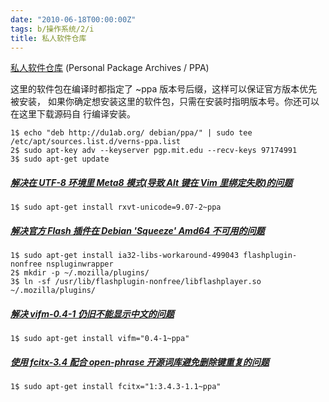 ```yaml
---
date: "2010-06-18T00:00:00Z"
tags: b/操作系统/2/i
title: 私人软件仓库
---
```


[私人软件仓库](https://blog.du1ab.org/debian/) (Personal Package Archives / PPA)

这里的软件包在编译时都指定了 ~ppa 版本号后缀，这样可以保证官方版本优先被安装，
如果你确定想安装这里的软件包，只需在安装时指明版本号。你还可以在这里下载源码自
行编译安装。

    1$ echo "deb http://du1ab.org/ debian/ppa/" | sudo tee /etc/apt/sources.list.d/verns-ppa.list
    2$ sudo apt-key adv --keyserver pgp.mit.edu --recv-keys 97174991
    3$ sudo apt-get update

##### [解决在 UTF-8 环境里 Meta8 模式(导致 Alt 键在 Vim 里绑定失败)的问题][1]
    1$ sudo apt-get install rxvt-unicode=9.07-2~ppa

##### [解决官方 Flash 插件在 Debian 'Squeeze' Amd64 不可用的问题][2]
    1$ sudo apt-get install ia32-libs-workaround-499043 flashplugin-nonfree nspluginwrapper
    2$ mkdir -p ~/.mozilla/plugins/
    3$ ln -sf /usr/lib/flashplugin-nonfree/libflashplayer.so ~/.mozilla/plugins/

##### [解决 vifm-0.4-1 仍旧不能显示中文的问题][3]
    1$ sudo apt-get install vifm="0.4-1~ppa"

##### [使用 fcitx-3.4 配合 open-phrase 开源词库避免删除键重复的问题][4]
    1$ sudo apt-get install fcitx="1:3.4.3-1.1~ppa"

[1]: http://hi.baidu.com/cs_peanuts/blog/item/3cee4ff0c0cd4a19b17ec5f3.html
[2]: http://wiki.debian.org/FlashPlayer
[3]: https://du1ab.org/2009/vifm-0.4-1-仍旧不能显示中文的问题
[4]: http://hi.baidu.com/motioo/blog/item/37832a8d3f205819b31bba80.html
